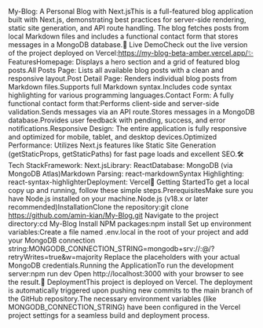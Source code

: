 My-Blog: A Personal Blog with Next.jsThis is a full-featured blog application built with Next.js, demonstrating best practices for server-side rendering, static site generation, and API route handling. The blog fetches posts from local Markdown files and includes a functional contact form that stores messages in a MongoDB database.🚀 Live DemoCheck out the live version of the project deployed on Vercel:https://my-blog-beta-amber.vercel.app/✨ FeaturesHomepage: Displays a hero section and a grid of featured blog posts.All Posts Page: Lists all available blog posts with a clean and responsive layout.Post Detail Page: Renders individual blog posts from Markdown files.Supports full Markdown syntax.Includes code syntax highlighting for various programming languages.Contact Form: A fully functional contact form that:Performs client-side and server-side validation.Sends messages via an API route.Stores messages in a MongoDB database.Provides user feedback with pending, success, and error notifications.Responsive Design: The entire application is fully responsive and optimized for mobile, tablet, and desktop devices.Optimized Performance: Utilizes Next.js features like Static Site Generation (getStaticProps, getStaticPaths) for fast page loads and excellent SEO.🛠️ Tech StackFramework: Next.jsLibrary: ReactDatabase: MongoDB (via MongoDB Atlas)Markdown Parsing: react-markdownSyntax Highlighting: react-syntax-highlighterDeployment: Vercel🏁 Getting StartedTo get a local copy up and running, follow these simple steps.PrerequisitesMake sure you have Node.js installed on your machine.Node.js (v18.x or later recommended)InstallationClone the repository:git clone https://github.com/amin-kian/My-Blog.git
Navigate to the project directory:cd My-Blog
Install NPM packages:npm install
Set up environment variables:Create a file named .env.local in the root of your project and add your MongoDB connection string:MONGODB_CONNECTION_STRING=mongodb+srv://<username>:<password>@<cluster-url>/<database-name>?retryWrites=true&w=majority
Replace the placeholders with your actual MongoDB credentials.Running the ApplicationTo run the development server:npm run dev
Open http://localhost:3000 with your browser to see the result.🚀 DeploymentThis project is deployed on Vercel. The deployment is automatically triggered upon pushing new commits to the main branch of the GitHub repository.The necessary environment variables (like MONGODB_CONNECTION_STRING) have been configured in the Vercel project settings for a seamless build and deployment process.

